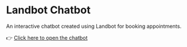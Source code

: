 # Landbot Chatbot

An interactive chatbot created using Landbot for booking appointments.

👉 [Click here to open the chatbot](https://landbot.online/v3/H-2952321-27LOJKFI0QQHW5OC/index.html)

